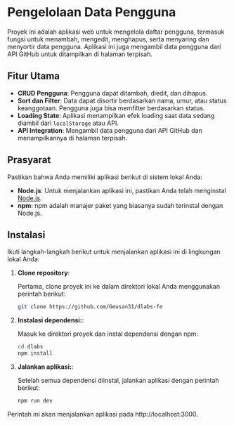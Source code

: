 # Pengelolaan Data Pengguna

Proyek ini adalah aplikasi web untuk mengelola daftar pengguna, termasuk fungsi untuk menambah, mengedit, menghapus, serta menyaring dan menyortir data pengguna. Aplikasi ini juga mengambil data pengguna dari API GitHub untuk ditampilkan di halaman terpisah.

## Fitur Utama

- **CRUD Pengguna**: Pengguna dapat ditambah, diedit, dan dihapus.
- **Sort dan Filter**: Data dapat disortir berdasarkan nama, umur, atau status keanggotaan. Pengguna juga bisa memfilter berdasarkan status.
- **Loading State**: Aplikasi menampilkan efek loading saat data sedang diambil dari `localStorage` atau API.
- **API Integration**: Mengambil data pengguna dari API GitHub dan menampilkannya di halaman terpisah.

## Prasyarat

Pastikan bahwa Anda memiliki aplikasi berikut di sistem lokal Anda:

- **Node.js**: Untuk menjalankan aplikasi ini, pastikan Anda telah menginstal [Node.js](https://nodejs.org/).
- **npm**: npm adalah manajer paket yang biasanya sudah terinstal dengan Node.js.

## Instalasi

Ikuti langkah-langkah berikut untuk menjalankan aplikasi ini di lingkungan lokal Anda:

1. **Clone repository**:

   Pertama, clone proyek ini ke dalam direktori lokal Anda menggunakan perintah berikut:

   ```bash
   git clone https://github.com/Geusan31/dlabs-fe
   ```

2. **Instalasi dependensi:**:

   Masuk ke direktori proyek dan instal dependensi dengan npm:

   ```bash
   cd dlabs
   npm install
   ```

3. **Jalankan aplikasi:**:

   Setelah semua dependensi diinstal, jalankan aplikasi dengan perintah berikut:

   ```bash
   npm run dev
   ```

Perintah ini akan menjalankan aplikasi pada http://localhost:3000.